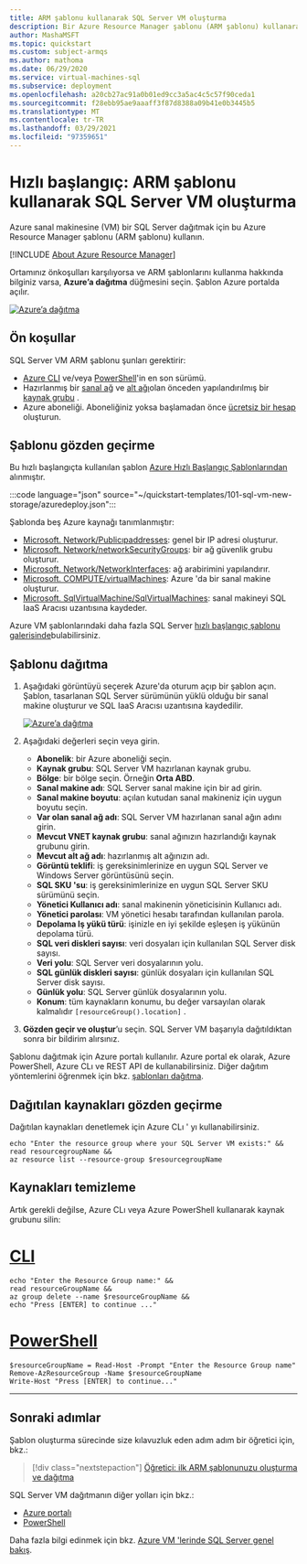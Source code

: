 ```yaml
---
title: ARM şablonu kullanarak SQL Server VM oluşturma
description: Bir Azure Resource Manager şablonu (ARM şablonu) kullanarak Azure sanal makinesi (VM) üzerinde SQL Server oluşturma hakkında bilgi edinin.
author: MashaMSFT
ms.topic: quickstart
ms.custom: subject-armqs
ms.author: mathoma
ms.date: 06/29/2020
ms.service: virtual-machines-sql
ms.subservice: deployment
ms.openlocfilehash: a20cb27ac91a0b01ed9cc3a5ac4c5c57f90ceda1
ms.sourcegitcommit: f28ebb95ae9aaaff3f87d8388a09b41e0b3445b5
ms.translationtype: MT
ms.contentlocale: tr-TR
ms.lasthandoff: 03/29/2021
ms.locfileid: "97359651"
---
```

# <a name="quickstart-create-sql-server-vm-using-an-arm-template"></a>Hızlı başlangıç: ARM şablonu kullanarak SQL Server VM oluşturma

Azure sanal makinesine (VM) bir SQL Server dağıtmak için bu Azure Resource Manager şablonu (ARM şablonu) kullanın. 

[!INCLUDE [About Azure Resource Manager](../../../../includes/resource-manager-quickstart-introduction.md)]

Ortamınız önkoşulları karşılıyorsa ve ARM şablonlarını kullanma hakkında bilginiz varsa, **Azure’a dağıtma** düğmesini seçin. Şablon Azure portalda açılır.

[![Azure’a dağıtma](../../../media/template-deployments/deploy-to-azure.svg)](https://portal.azure.com/#create/Microsoft.Template/uri/https%3a%2f%2fraw.githubusercontent.com%2fAzure%2fazure-quickstart-templates%2fmaster%2f101-sql-vm-new-storage%2fazuredeploy.json)

## <a name="prerequisites"></a>Ön koşullar

SQL Server VM ARM şablonu şunları gerektirir:

- [Azure CLI](/cli/azure/install-azure-cli) ve/veya [PowerShell](/powershell/scripting/install/installing-powershell)'in en son sürümü. 
- Hazırlanmış bir [sanal ağ](../../../virtual-network/quick-create-portal.md) ve [alt ağı](../../../virtual-network/virtual-network-manage-subnet.md#add-a-subnet)olan önceden yapılandırılmış bir [kaynak grubu](../../../azure-resource-manager/management/manage-resource-groups-portal.md#create-resource-groups) .
- Azure aboneliği. Aboneliğiniz yoksa başlamadan önce [ücretsiz bir hesap](https://azure.microsoft.com/free/?WT.mc_id=A261C142F) oluşturun.


## <a name="review-the-template"></a>Şablonu gözden geçirme

Bu hızlı başlangıçta kullanılan şablon [Azure Hızlı Başlangıç Şablonlarından](https://azure.microsoft.com/resources/templates/101-sql-vm-new-storage/) alınmıştır.

:::code language="json" source="~/quickstart-templates/101-sql-vm-new-storage/azuredeploy.json":::

Şablonda beş Azure kaynağı tanımlanmıştır: 

- [Microsoft. Network/Publicıpaddresses](/azure/templates/microsoft.network/publicipaddresses): genel bir IP adresi oluşturur. 
- [Microsoft. Network/networkSecurityGroups](/azure/templates/microsoft.network/networksecuritygroups): bir ağ güvenlik grubu oluşturur. 
- [Microsoft. Network/NetworkInterfaces](/azure/templates/microsoft.network/networkinterfaces): ağ arabirimini yapılandırır. 
- [Microsoft. COMPUTE/virtualMachines](/azure/templates/microsoft.compute/virtualmachines): Azure 'da bir sanal makine oluşturur. 
- [Microsoft. SqlVirtualMachine/SqlVirtualMachines](/azure/templates/microsoft.sqlvirtualmachine/sqlvirtualmachines): sanal makineyi SQL IaaS Aracısı uzantısına kaydeder. 

Azure VM şablonlarındaki daha fazla SQL Server [hızlı başlangıç şablonu galerisinde](https://azure.microsoft.com/resources/templates/?resourceType=Microsoft.Sqlvirtualmachine&pageNumber=1&sort=Popular)bulabilirsiniz.


## <a name="deploy-the-template"></a>Şablonu dağıtma

1. Aşağıdaki görüntüyü seçerek Azure'da oturum açıp bir şablon açın. Şablon, tasarlanan SQL Server sürümünün yüklü olduğu bir sanal makine oluşturur ve SQL IaaS Aracısı uzantısına kaydedilir. 

   [![Azure’a dağıtma](../../../media/template-deployments/deploy-to-azure.svg)](https://portal.azure.com/#create/Microsoft.Template/uri/https%3a%2f%2fraw.githubusercontent.com%2fAzure%2fazure-quickstart-templates%2fmaster%2f101-sql-vm-new-storage%2fazuredeploy.json)

2. Aşağıdaki değerleri seçin veya girin.

    * **Abonelik**: bir Azure aboneliği seçin.
    * **Kaynak grubu**: SQL Server VM hazırlanan kaynak grubu. 
    * **Bölge**: bir bölge seçin.  Örneğin **Orta ABD**.
    * **Sanal makine adı**: SQL Server sanal makine için bir ad girin. 
    * **Sanal makine boyutu**: açılan kutudan sanal makineniz için uygun boyutu seçin.
    * **Var olan sanal ağ adı**: SQL Server VM hazırlanan sanal ağın adını girin. 
    * **Mevcut VNET kaynak grubu**: sanal ağınızın hazırlandığı kaynak grubunu girin. 
    * **Mevcut alt ağ adı**: hazırlanmış alt ağınızın adı. 
    * **Görüntü teklifi**: iş gereksinimlerinize en uygun SQL Server ve Windows Server görüntüsünü seçin. 
    * **SQL SKU 'su**: iş gereksinimlerinize en uygun SQL Server SKU sürümünü seçin. 
    * **Yönetici Kullanıcı adı**: sanal makinenin yöneticisinin Kullanıcı adı. 
    * **Yönetici parolası**: VM yönetici hesabı tarafından kullanılan parola. 
    * **Depolama Iş yükü türü**: işinizle en iyi şekilde eşleşen iş yükünün depolama türü. 
    * **SQL veri diskleri sayısı**: veri dosyaları için kullanılan SQL Server disk sayısı.  
    * **Veri yolu**: SQL Server veri dosyalarının yolu. 
    * **SQL günlük diskleri sayısı**: günlük dosyaları için kullanılan SQL Server disk sayısı. 
    * **Günlük yolu**: SQL Server günlük dosyalarının yolu. 
    * **Konum**: tüm kaynakların konumu, bu değer varsayılan olarak kalmalıdır `[resourceGroup().location]` . 

3. **Gözden geçir ve oluştur**’u seçin. SQL Server VM başarıyla dağıtıldıktan sonra bir bildirim alırsınız.

Şablonu dağıtmak için Azure portalı kullanılır. Azure portal ek olarak, Azure PowerShell, Azure CLı ve REST API de kullanabilirsiniz. Diğer dağıtım yöntemlerini öğrenmek için bkz. [şablonları dağıtma](../../../azure-resource-manager/templates/deploy-powershell.md).

## <a name="review-deployed-resources"></a>Dağıtılan kaynakları gözden geçirme

Dağıtılan kaynakları denetlemek için Azure CLı ' yı kullanabilirsiniz. 


```azurecli-interactive
echo "Enter the resource group where your SQL Server VM exists:" &&
read resourcegroupName &&
az resource list --resource-group $resourcegroupName 
```

## <a name="clean-up-resources"></a>Kaynakları temizleme

Artık gerekli değilse, Azure CLı veya Azure PowerShell kullanarak kaynak grubunu silin:

# <a name="cli"></a>[CLI](#tab/CLI)

```azurecli-interactive
echo "Enter the Resource Group name:" &&
read resourceGroupName &&
az group delete --name $resourceGroupName &&
echo "Press [ENTER] to continue ..."
```

# <a name="powershell"></a>[PowerShell](#tab/PowerShell)

```azurepowershell-interactive
$resourceGroupName = Read-Host -Prompt "Enter the Resource Group name"
Remove-AzResourceGroup -Name $resourceGroupName
Write-Host "Press [ENTER] to continue..."
```

---

## <a name="next-steps"></a>Sonraki adımlar

Şablon oluşturma sürecinde size kılavuzluk eden adım adım bir öğretici için, bkz.:

> [!div class="nextstepaction"]
> [ Öğretici: ilk ARM şablonunuzu oluşturma ve dağıtma](../../../azure-resource-manager/templates/template-tutorial-create-first-template.md)

SQL Server VM dağıtmanın diğer yolları için bkz.: 
- [Azure portalı](create-sql-vm-portal.md)
- [PowerShell](create-sql-vm-powershell.md)

Daha fazla bilgi edinmek için bkz. [Azure VM 'lerinde SQL Server genel bakış](sql-server-on-azure-vm-iaas-what-is-overview.md).